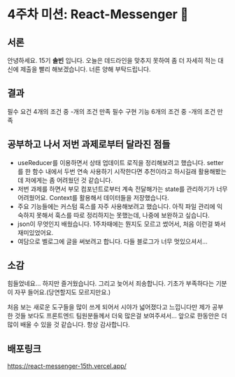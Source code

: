 # 4주차 미션: React-Messenger 💌

## 서론

안녕하세요. 15기  **솔빈** 입니다. 오늘은 데드라인을 맞추지 못하여 좀 더 자세히 적는 대신에 제출을 빨리 해보겠습니다. 너른 양해 부탁드립니다.

## 결과

필수 요건 4개의 조건 중 -개의 조건 만족
필수 구현 기능 6개의 조건 중 -개의 조건 만족

## 공부하고 나서 저번 과제로부터 달라진 점들

- useReducer를 이용하면서 상태 업데이트 로직을 정리해보려고 했습니다. setter를 한 함수 내에서 두번 연속 사용하기 시작한다면 추천이라고 하시길래 활용해봤는데 저에게는 좀 어려웠던 것 같습니다.
- 저번 과제를 하면서 부모 컴포넌트로부터 계속 전달해가는 state를 관리하기가 너무 어려웠어요. Context를 활용해서 데이터들을 저장했습니다.
- 주요 기능들에는 커스텀 훅스를 자주 사용해보려고 했습니다. 아직 파일 관리에 익숙하지 못해서 훅스를 따로 정리하지는 못했는데, 나중에 보완하고 싶습니다.
- json이 무엇인지 배웠습니다. 1주차때에는 뭔지도 모르고 썼어서, 처음 이런걸 봐서 재미있었어요.
- 여담으로 벨로그에 글을 써보려고 합니다. 다들 블로그가 너무 멋있으셔서...

## 소감

힘들었네요...
하지만 즐거웠습니다.
그리고 늦어서 죄송합니다. 기초가 부족하다는 기분이 자꾸 들어요.(당연할지도 모르지만요.)

처음 보는 새로운 도구들을 많이 쓰게 되어서 시야가 넓어졌다고 느낍니다만
제가 공부한 것들 보다도 프론트엔드 팀원분들께서 더욱 많은걸 보여주셔서...
앞으로 한동안은 더 많이 배울 수 있을 것 같습니다.
항상 감사합니다.

## 배포링크

https://react-messenger-15th.vercel.app/